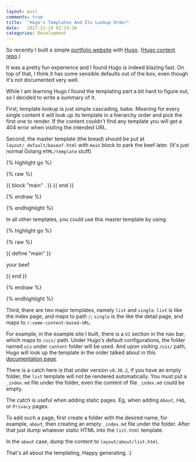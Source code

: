 ```yaml
---
layout: post
comments: true
title:  "Hugo's Templates And Its Lookup Order"
date:   2017-11-19 03:24:36
categories: Development
---
```


So recently I built a simple [portfolio website](https://toniachen.com/) with [Hugo](http://gohugo.io/). ([Hugo content repo](https://github.com/bobintornado/toniachen-hugo).) 

It was a pretty fun experience and I found Hugo is indeed blazing fast. On top of that, I think it has some sensible defaults out of the box, even though it's not documented very well.

While I am learning Hugo I found the templating part a bit hard to figure out, so I decided to write a summary of it.

First, template lookup is just simple cascading, babe. Meaning for every single content it will look up its template in a hierarchy order and pick the first one to render. If the content couldn't find any template you will get a 404 error when visiting the intended URL.

Second, the master template (the bread) should be put at `layout/_default/baseof.html` with `main` block to park the beef later. (It's just normal Golang `HTML/template` stuff)

{% highlight go %}

{% raw %}

{{ block "main" . }} {{ end }}

{% endraw %}

{% endhighlight %}

In all other templates, you could use this master template by using 


{% highlight go %}

{% raw %}

{{ define "main" }}

your beef

{{ end }}

{% endraw %}

{% endhighlight %}


Third, there are two major templates, namely `list` and `single`. `list` is like the index page, and maps to path `/`; `single` is the like the detail page, and maps to `/:some-content-based-URL`.

For example, in the example site I built, there is a `UI` section in the nav bar, which maps to `/uis/` path. Under Hugo's default configurations, the folder named `uis` under `content` folder will be used. And upon visiting `/uis/` path, Hugo will look up the template in the order talked about in this [documentation page](https://gohugo.io/templates/section-templates/#section-template-lookup-order). 

There is a catch here is that under version `v0.30.2`, if you have an empty folder, the `list` template will not be rendered automatically. You must put a `_index.md` file under the folder, even the content of file `_index.md` could be empty.

The catch is useful when adding static pages. Eg, when adding `About`, `FAQ`, or `Privacy` pages.

To add such a page, first create a folder with the desired name, for example, `about`, then creating an empty `_index.md` file under the folder. After that just dump whatever static HTML into the `list.html` template. 

In the `about` case, dump the content to `layout/about/list.html`.

That's all about the templating, Happy generating. :)
